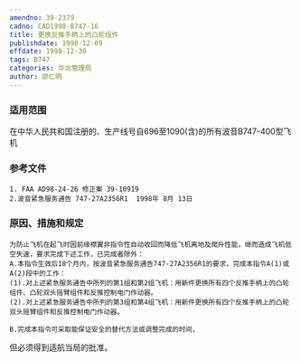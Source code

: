 ```yaml
---
amendno: 39-2379
cadno: CAD1998-B747-16
title: 更换反推手柄上的凸轮组件
publishdate: 1998-12-09
effdate: 1998-12-30
tags: B747
categories: 华北管理局
author: 邵仁明
---
```


### 适用范围 
在中华人民共和国注册的、生产线号自696至1090(含)的所有波音B747-400型飞机

### 参考文件
    1. FAA AD98-24-26 修正案 39-10919
    2.波音紧急服务通告 747-27A2356R1  1998年 8月 13日


### 原因、措施和规定 
    为防止飞机在起飞时因前缘襟翼非指令性自动收回而降低飞机离地及爬升性能，继而造成飞机低空失速，要求完成下述工作，已完成者除外： 
    A.本指令生效后18个月内，按波音紧急服务通告747-27A2356R1的要求，完成本指令A(1)或A(2)段中的工作： 
    (1).对上述紧急服务通告中所列的第1组和第2组飞机：用新件更换所有四个反推手柄上的凸轮组件、凸轮双头摇臂组件和反推控制电门作动器。 
    (2).对上述紧急服务通告中所列的第3组和第4组飞机：用新件更换所有四个反推手柄上的凸轮双头摇臂组件和反推控制电门作动器。 

    B.完成本指令可采取能保证安全的替代方法或调整完成的时间，
  
但必须得到适航当局的批准。
